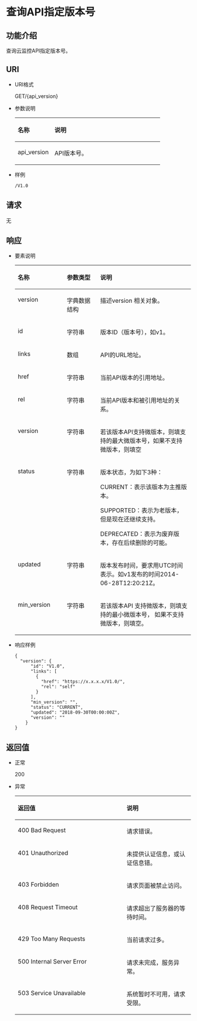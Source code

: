 # 查询API指定版本号<a name="ZH-CN_TOPIC_0133184491"></a>

## 功能介绍<a name="section66578044"></a>

查询云监控API指定版本号。

## URI<a name="section62331491"></a>

-   URI格式

    GET/\{api\_version\}

-   参数说明

    <a name="table23820074175412"></a>
    <table><thead align="left"><tr id="row17704405175412"><th class="cellrowborder" valign="top" width="25.281396231187557%" id="mcps1.1.3.1.1"><p id="p24770673175412"><a name="p24770673175412"></a><a name="p24770673175412"></a>名称</p>
    </th>
    <th class="cellrowborder" valign="top" width="74.71860376881246%" id="mcps1.1.3.1.2"><p id="p49831152175412"><a name="p49831152175412"></a><a name="p49831152175412"></a>说明</p>
    </th>
    </tr>
    </thead>
    <tbody><tr id="row9791522175412"><td class="cellrowborder" valign="top" width="25.281396231187557%" headers="mcps1.1.3.1.1 "><p id="p54915841175412"><a name="p54915841175412"></a><a name="p54915841175412"></a>api_version</p>
    </td>
    <td class="cellrowborder" valign="top" width="74.71860376881246%" headers="mcps1.1.3.1.2 "><p id="p62453732175412"><a name="p62453732175412"></a><a name="p62453732175412"></a>API版本号。</p>
    </td>
    </tr>
    </tbody>
    </table>

-   样例

    ```
    /V1.0
    ```


## 请求<a name="section24112512"></a>

无

## 响应<a name="section15686020"></a>

-   要素说明

    <a name="table26246518152631"></a>
    <table><thead align="left"><tr id="row29602547152631"><th class="cellrowborder" valign="top" width="27.889185116494726%" id="mcps1.1.4.1.1"><p id="p1143665616354"><a name="p1143665616354"></a><a name="p1143665616354"></a>名称</p>
    </th>
    <th class="cellrowborder" valign="top" width="18.95212704300452%" id="mcps1.1.4.1.2"><p id="p11440156143517"><a name="p11440156143517"></a><a name="p11440156143517"></a>参数类型</p>
    </th>
    <th class="cellrowborder" valign="top" width="53.158687840500754%" id="mcps1.1.4.1.3"><p id="p244212561357"><a name="p244212561357"></a><a name="p244212561357"></a>说明</p>
    </th>
    </tr>
    </thead>
    <tbody><tr id="row56174697152631"><td class="cellrowborder" valign="top" width="27.889185116494726%" headers="mcps1.1.4.1.1 "><p id="p4445556153516"><a name="p4445556153516"></a><a name="p4445556153516"></a>version</p>
    </td>
    <td class="cellrowborder" valign="top" width="18.95212704300452%" headers="mcps1.1.4.1.2 "><p id="p444855610353"><a name="p444855610353"></a><a name="p444855610353"></a>字典数据结构</p>
    </td>
    <td class="cellrowborder" valign="top" width="53.158687840500754%" headers="mcps1.1.4.1.3 "><p id="p344911569354"><a name="p344911569354"></a><a name="p344911569354"></a>描述version 相关对象。</p>
    </td>
    </tr>
    <tr id="row4615503152631"><td class="cellrowborder" valign="top" width="27.889185116494726%" headers="mcps1.1.4.1.1 "><p id="p8452756123518"><a name="p8452756123518"></a><a name="p8452756123518"></a>id</p>
    </td>
    <td class="cellrowborder" valign="top" width="18.95212704300452%" headers="mcps1.1.4.1.2 "><p id="p1445545663515"><a name="p1445545663515"></a><a name="p1445545663515"></a>字符串</p>
    </td>
    <td class="cellrowborder" valign="top" width="53.158687840500754%" headers="mcps1.1.4.1.3 "><p id="p045585620357"><a name="p045585620357"></a><a name="p045585620357"></a>版本ID（版本号），如v1。</p>
    </td>
    </tr>
    <tr id="row9239644152631"><td class="cellrowborder" valign="top" width="27.889185116494726%" headers="mcps1.1.4.1.1 "><p id="p9460175653518"><a name="p9460175653518"></a><a name="p9460175653518"></a>links</p>
    </td>
    <td class="cellrowborder" valign="top" width="18.95212704300452%" headers="mcps1.1.4.1.2 "><p id="p346325618353"><a name="p346325618353"></a><a name="p346325618353"></a>数组</p>
    </td>
    <td class="cellrowborder" valign="top" width="53.158687840500754%" headers="mcps1.1.4.1.3 "><p id="p746525619351"><a name="p746525619351"></a><a name="p746525619351"></a>API的URL地址。</p>
    </td>
    </tr>
    <tr id="row419672501413"><td class="cellrowborder" valign="top" width="27.889185116494726%" headers="mcps1.1.4.1.1 "><p id="p16283354130"><a name="p16283354130"></a><a name="p16283354130"></a>href</p>
    </td>
    <td class="cellrowborder" valign="top" width="18.95212704300452%" headers="mcps1.1.4.1.2 "><p id="p13242332181317"><a name="p13242332181317"></a><a name="p13242332181317"></a>字符串</p>
    </td>
    <td class="cellrowborder" valign="top" width="53.158687840500754%" headers="mcps1.1.4.1.3 "><p id="p2269104581219"><a name="p2269104581219"></a><a name="p2269104581219"></a>当前API版本的引用地址。</p>
    </td>
    </tr>
    <tr id="row154810286148"><td class="cellrowborder" valign="top" width="27.889185116494726%" headers="mcps1.1.4.1.1 "><p id="p2139956101218"><a name="p2139956101218"></a><a name="p2139956101218"></a>rel</p>
    </td>
    <td class="cellrowborder" valign="top" width="18.95212704300452%" headers="mcps1.1.4.1.2 "><p id="p824653211138"><a name="p824653211138"></a><a name="p824653211138"></a>字符串</p>
    </td>
    <td class="cellrowborder" valign="top" width="53.158687840500754%" headers="mcps1.1.4.1.3 "><p id="p513917563125"><a name="p513917563125"></a><a name="p513917563125"></a>当前API版本和被引用地址的关系。</p>
    </td>
    </tr>
    <tr id="row12929787152631"><td class="cellrowborder" valign="top" width="27.889185116494726%" headers="mcps1.1.4.1.1 "><p id="p13468556113518"><a name="p13468556113518"></a><a name="p13468556113518"></a>version</p>
    </td>
    <td class="cellrowborder" valign="top" width="18.95212704300452%" headers="mcps1.1.4.1.2 "><p id="p18472756113513"><a name="p18472756113513"></a><a name="p18472756113513"></a>字符串</p>
    </td>
    <td class="cellrowborder" valign="top" width="53.158687840500754%" headers="mcps1.1.4.1.3 "><p id="p11474856173511"><a name="p11474856173511"></a><a name="p11474856173511"></a>若该版本API支持微版本，则填支持的最大微版本号，如果不支持微版本，则填空</p>
    </td>
    </tr>
    <tr id="row39341340152631"><td class="cellrowborder" valign="top" width="27.889185116494726%" headers="mcps1.1.4.1.1 "><p id="p647516561358"><a name="p647516561358"></a><a name="p647516561358"></a>status</p>
    </td>
    <td class="cellrowborder" valign="top" width="18.95212704300452%" headers="mcps1.1.4.1.2 "><p id="p164801756103517"><a name="p164801756103517"></a><a name="p164801756103517"></a>字符串</p>
    </td>
    <td class="cellrowborder" valign="top" width="53.158687840500754%" headers="mcps1.1.4.1.3 "><p id="p104811756113517"><a name="p104811756113517"></a><a name="p104811756113517"></a>版本状态，为如下3种：</p>
    <p id="p10482145613510"><a name="p10482145613510"></a><a name="p10482145613510"></a>CURRENT：表示该版本为主推版本。</p>
    <p id="p9483556103513"><a name="p9483556103513"></a><a name="p9483556103513"></a>SUPPORTED：表示为老版本，但是现在还继续支持。</p>
    <p id="p18484105612355"><a name="p18484105612355"></a><a name="p18484105612355"></a>DEPRECATED：表示为废弃版本，存在后续删除的可能。</p>
    </td>
    </tr>
    <tr id="row398200152631"><td class="cellrowborder" valign="top" width="27.889185116494726%" headers="mcps1.1.4.1.1 "><p id="p7486145617358"><a name="p7486145617358"></a><a name="p7486145617358"></a>updated</p>
    </td>
    <td class="cellrowborder" valign="top" width="18.95212704300452%" headers="mcps1.1.4.1.2 "><p id="p34901556173518"><a name="p34901556173518"></a><a name="p34901556173518"></a>字符串</p>
    </td>
    <td class="cellrowborder" valign="top" width="53.158687840500754%" headers="mcps1.1.4.1.3 "><p id="p24932056163517"><a name="p24932056163517"></a><a name="p24932056163517"></a>版本发布时间，要求用UTC时间表示。如v1发布的时间2014-06-28T12:20:21Z。</p>
    </td>
    </tr>
    <tr id="row61549520152631"><td class="cellrowborder" valign="top" width="27.889185116494726%" headers="mcps1.1.4.1.1 "><p id="p2495115693510"><a name="p2495115693510"></a><a name="p2495115693510"></a>min_version</p>
    </td>
    <td class="cellrowborder" valign="top" width="18.95212704300452%" headers="mcps1.1.4.1.2 "><p id="p134991256203512"><a name="p134991256203512"></a><a name="p134991256203512"></a>字符串</p>
    </td>
    <td class="cellrowborder" valign="top" width="53.158687840500754%" headers="mcps1.1.4.1.3 "><p id="p205014565351"><a name="p205014565351"></a><a name="p205014565351"></a>若该版本API 支持微版本，则填支持的最小微版本号， 如果不支持微版本，则填空。</p>
    </td>
    </tr>
    </tbody>
    </table>

-   响应样例

    ```
    { 
      "version": { 
          "id": "V1.0", 
          "links": [ 
            { 
              "href": "https://x.x.x.x/V1.0/", 
              "rel": "self" 
            } 
          ], 
          "min_version": "", 
          "status": "CURRENT", 
          "updated": "2018-09-30T00:00:00Z", 
          "version": "" 
        } 
    }
    ```


## 返回值<a name="section6956456"></a>

-   正常

    200

-   异常

    <a name="table46793998"></a>
    <table><thead align="left"><tr id="row65573909"><th class="cellrowborder" valign="top" width="61.839999999999996%" id="mcps1.1.3.1.1"><p id="p9886408"><a name="p9886408"></a><a name="p9886408"></a>返回值</p>
    </th>
    <th class="cellrowborder" valign="top" width="38.16%" id="mcps1.1.3.1.2"><p id="p62601592"><a name="p62601592"></a><a name="p62601592"></a>说明</p>
    </th>
    </tr>
    </thead>
    <tbody><tr id="row37564172"><td class="cellrowborder" valign="top" width="61.839999999999996%" headers="mcps1.1.3.1.1 "><p id="p22799085"><a name="p22799085"></a><a name="p22799085"></a>400 Bad Request</p>
    </td>
    <td class="cellrowborder" valign="top" width="38.16%" headers="mcps1.1.3.1.2 "><p id="p44643603"><a name="p44643603"></a><a name="p44643603"></a>请求错误。</p>
    </td>
    </tr>
    <tr id="row66248115"><td class="cellrowborder" valign="top" width="61.839999999999996%" headers="mcps1.1.3.1.1 "><p id="p64497130"><a name="p64497130"></a><a name="p64497130"></a>401 Unauthorized</p>
    </td>
    <td class="cellrowborder" valign="top" width="38.16%" headers="mcps1.1.3.1.2 "><p id="p42202994"><a name="p42202994"></a><a name="p42202994"></a>未提供认证信息，或认证信息错。</p>
    </td>
    </tr>
    <tr id="row44282627"><td class="cellrowborder" valign="top" width="61.839999999999996%" headers="mcps1.1.3.1.1 "><p id="p30123063"><a name="p30123063"></a><a name="p30123063"></a>403 Forbidden</p>
    </td>
    <td class="cellrowborder" valign="top" width="38.16%" headers="mcps1.1.3.1.2 "><p id="p15114764"><a name="p15114764"></a><a name="p15114764"></a>请求页面被禁止访问。</p>
    </td>
    </tr>
    <tr id="row1815156"><td class="cellrowborder" valign="top" width="61.839999999999996%" headers="mcps1.1.3.1.1 "><p id="p12809933"><a name="p12809933"></a><a name="p12809933"></a>408 Request Timeout</p>
    </td>
    <td class="cellrowborder" valign="top" width="38.16%" headers="mcps1.1.3.1.2 "><p id="p10309404"><a name="p10309404"></a><a name="p10309404"></a>请求超出了服务器的等待时间。</p>
    </td>
    </tr>
    <tr id="row25675773"><td class="cellrowborder" valign="top" width="61.839999999999996%" headers="mcps1.1.3.1.1 "><p id="p66471715"><a name="p66471715"></a><a name="p66471715"></a>429 Too Many Requests</p>
    </td>
    <td class="cellrowborder" valign="top" width="38.16%" headers="mcps1.1.3.1.2 "><p id="p5281111"><a name="p5281111"></a><a name="p5281111"></a>当前请求过多。</p>
    </td>
    </tr>
    <tr id="row47530006"><td class="cellrowborder" valign="top" width="61.839999999999996%" headers="mcps1.1.3.1.1 "><p id="p24725298"><a name="p24725298"></a><a name="p24725298"></a>500 Internal Server Error</p>
    </td>
    <td class="cellrowborder" valign="top" width="38.16%" headers="mcps1.1.3.1.2 "><p id="p39567352"><a name="p39567352"></a><a name="p39567352"></a>请求未完成，服务异常。</p>
    </td>
    </tr>
    <tr id="row20561848"><td class="cellrowborder" valign="top" width="61.839999999999996%" headers="mcps1.1.3.1.1 "><p id="p54897010"><a name="p54897010"></a><a name="p54897010"></a>503 Service Unavailable</p>
    </td>
    <td class="cellrowborder" valign="top" width="38.16%" headers="mcps1.1.3.1.2 "><p id="p1451523117958"><a name="p1451523117958"></a><a name="p1451523117958"></a>系统暂时不可用，请求受限。</p>
    </td>
    </tr>
    </tbody>
    </table>


